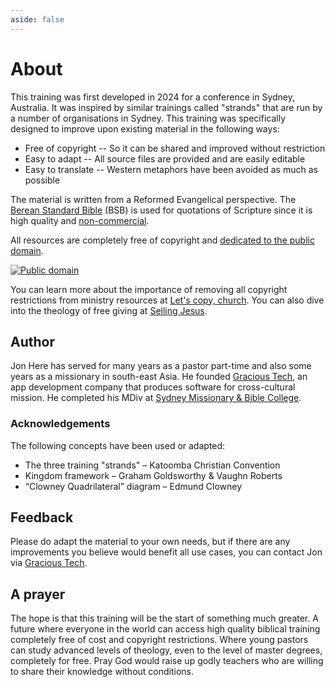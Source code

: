 ```yaml
---
aside: false
---
```



# About

This training was first developed in 2024 for a conference in Sydney, Australia. It was inspired by similar trainings called "strands" that are run by a number of organisations in Sydney. This training was specifically designed to improve upon existing material in the following ways:

 - Free of copyright -- So it can be shared and improved without restriction
 - Easy to adapt -- All source files are provided and are easily editable
 - Easy to translate -- Western metaphors have been avoided as much as possible

The material is written from a Reformed Evangelical perspective. The [Berean Standard Bible](https://bereanbibles.com/about-berean-study-bible/) (BSB) is used for quotations of Scripture since it is high quality and [non-commercial](https://sellingjesus.org/articles/bible-publishers).

All resources are completely free of copyright and [dedicated to the public domain](https://copy.church/free).

[![Public domain](https://copy.church/badges/subtle/alt/free.svg)](https://copy.church/free)

You can learn more about the importance of removing all copyright restrictions from ministry resources at [Let's copy, church](https://copy.church). You can also dive into the theology of free giving at [Selling Jesus](https://sellingjesus.org).


## Author

Jon Here has served for many years as a pastor part-time and also some years as a missionary in south-east Asia. He founded [Gracious Tech](https://gracious.tech), an app development company that produces software for cross-cultural mission. He completed his MDiv at [Sydney Missionary & Bible College](https://www.smbc.edu.au/).

### Acknowledgements

The following concepts have been used or adapted:

 - The three training "strands" – Katoomba Christian Convention
 - Kingdom framework – Graham Goldsworthy & Vaughn Roberts
 - “Clowney Quadrilateral” diagram – Edmund Clowney


## Feedback

Please do adapt the material to your own needs, but if there are any improvements you believe would benefit all use cases, you can contact Jon via [Gracious Tech](https://gracious.tech/support/).


## A prayer

The hope is that this training will be the start of something much greater. A future where everyone in the world can access high quality biblical training completely free of cost and copyright restrictions. Where young pastors can study advanced levels of theology, even to the level of master degrees, completely for free. Pray God would raise up godly teachers who are willing to share their knowledge without conditions.
